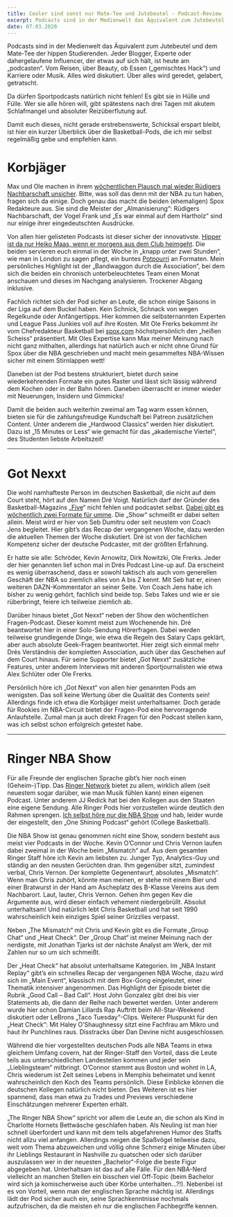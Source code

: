 ```yaml
---
title: Cooler sind sonst nur Mate-Tee und Jutebeutel - Podcast-Review
excerpt: Podcasts sind in der Medienwelt das Äquivalent zum Jutebeutel und dem Mate-Tee der hippen Studierenden. Jeder Blogger, Experte oder dahergelaufene Influencer, der etwas auf sich hält, ist heute am „podcasten“. Vom Reisen, über Beauty, ob Essen („gemischtes Hack“) und Karriere oder Musik. Alles wird diskutiert. Über alles wird geredet, gelabert, getratscht. Da dürfen Sportpodcasts natürlich nicht fehlen! Es gibt sie in Hülle und Fülle. Wer sie alle hören will, gibt spätestens nach drei Tagen mit akutem Schlafmangel und absoluter Reizüberflutung auf.
date: 07.03.2020
---
```


Podcasts sind in der Medienwelt das Äquivalent zum Jutebeutel und dem Mate-Tee der hippen Studierenden. Jeder Blogger, Experte oder dahergelaufene Influencer, der etwas auf sich hält, ist heute am „podcasten“. Vom Reisen, über Beauty, ob Essen („gemischtes Hack“) und Karriere oder Musik. Alles wird diskutiert. Über alles wird geredet, gelabert, getratscht.

Da dürfen Sportpodcasts natürlich nicht fehlen! Es gibt sie in Hülle und Fülle. Wer sie alle hören will, gibt spätestens nach drei Tagen mit akutem Schlafmangel und absoluter Reizüberflutung auf.

Damit euch dieses, nicht gerade erstrebenswerte, Schicksal erspart bleibt, ist hier ein kurzer Überblick über die Basketball-Pods, die ich mir selbst regelmäßig gebe und empfehlen kann.

# Korbjäger

Max und Ole machen in ihrem [wöchentlichen Plausch mal wieder Rüdigers Nachbarschaft unsicher](https://korbjaeger.podomatic.com/). Bitte, was soll das denn mit der NBA zu tun haben, fragen sich da einige. Doch genau das macht die beiden (ehemaligen) Spox Redakteure aus. Sie sind die Meister der „Almanisierung“: Rüdigers Nachbarschaft, der Vogel Frank und „Es war einmal auf dem Hartholz“ sind nur einige ihrer eingedeutschten Ausdrücke.

Von allen hier gelisteten Podcasts ist dieser sicher der innovativste. [Hipper ist da nur Heiko Maas, wenn er morgens aus dem Club heimgeht](https://sz-magazin.sueddeutsche.de/vorgeknoepft-die-modekolumne/hipster-nach-maas-86319). Die beiden servieren euch einmal in der Woche in „knapp unter zwei Stunden“, wie man in London zu sagen pflegt, ein buntes [Potpourri](https://www.duden.de/rechtschreibung/Potpourri) an Formaten. Mein persönliches Highlight ist der „Bandwaggon durch die Association“, bei dem sich die beiden ein chronisch unterbeleuchtetes Team einen Monat anschauen und dieses im Nachgang analysieren. Trockener Abgang inklusive.

Fachlich richtet sich der Pod sicher an Leute, die schon einige Saisons in der Liga auf dem Buckel haben. Kein Schnick, Schnack von wegen Regelkunde oder Anfängertipps. Hier kommen die selbsternannten Experten und League Pass Junkies voll auf ihre Kosten. Mit Ole Frerks bekommt ihr vom Chefredakteur Basketball bei [spox.com](https://www.spox.com/de/) höchstpersönlich den „heißen Scheiss“ präsentiert. Mit Oles Expertise kann Max meiner Meinung nach nicht ganz mithalten, allerdings hat natürlich auch er nicht ohne Grund für Spox über die NBA geschrieben und macht mein gesammeltes NBA-Wissen sicher mit einem Stirnlappen wett!

Daneben ist der Pod bestens strukturiert, bietet durch seine wiederkehrenden Formate ein gutes Raster und lässt sich lässig während dem Kochen oder in der Bahn hören. Daneben überrascht er immer wieder mit Neuerungen, Insidern und Gimmicks!

Damit die beiden auch weiterhin zweimal am Tag warm essen können, bieten sie für die zahlungsfreudige Kundschaft bei Patreon zusätzlichen Content. Unter anderem die „Hardwood Classics“ werden hier diskutiert. Dazu ist „15 Minutes or Less“ wie gemacht für das „akademische Viertel“, des Studenten liebste Arbeitszeit!

----------

# Got Nexxt

Die wohl namhafteste Person im deutschen Basketball, die nicht auf dem Court steht, hört auf den Namen Dré Voigt. Natürlich darf der Gründer des Basketball-Magazins „[Five](https://www.kickz.com/de/support/static/FIVE)“ nicht fehlen und podcastet selbst. [Dabei gibt es wöchentlich zwei Formate für umme](http://gotnexxt.de/). Die „Show“ schmeißt er dabei selten allein. Meist wird er hier von Seb Dumitru oder seit neustem von Coach Jens begleitet. Hier gibt’s das Recap der vergangenen Woche, dazu werden die aktuellen Themen der Woche diskutiert. Dré ist von der fachlichen Kompetenz sicher der deutsche Podcaster, mit der größten Erfahrung.

Er hatte sie alle: Schröder, Kevin Arnowitz, Dirk Nowitzki, Ole Frerks. Jeder der hier genannten lief schon mal in Drés Podcast Line-up auf. Da erscheint es wenig überraschend, dass er sowohl taktisch als auch vom generellen Geschäft der NBA so ziemlich alles von A bis Z kennt. Mit Seb hat er, einen weiteren DAZN-Kommentator an seiner Seite. Von Coach Jens habe ich bisher zu wenig gehört, fachlich sind beide top. Sebs Takes und wie er sie rüberbringt, feiere ich teilweise ziemlich ab.

Darüber hinaus bietet „Got Nexxt“ neben der Show den wöchentlichen Fragen-Podcast. Dieser kommt meist zum Wochenende hin. Dré beantwortet hier in einer Solo-Sendung Hörerfragen. Dabei werden teilweise grundlegende Dinge, wie etwa die Regeln des Salary Caps geklärt, aber auch absolute Geek-Fragen beantwortet. Hier zeigt sich einmal mehr Drés Verständnis der kompletten Association, auch über das Geschehen auf dem Court hinaus. Für seine Supporter bietet „Got Nexxt“ zusätzliche Features, unter anderem Interviews mit anderen Sportjournalisten wie etwa Alex Schlüter oder Ole Frerks.

Persönlich höre ich „Got Nexxt“ von allen hier genannten Pods am wenigsten. Das soll keine Wertung über die Qualität des Contents sein! Allerdings finde ich etwa die Korbjäger meist unterhaltsamer. Doch gerade für Rookies im NBA-Circuit bietet der Fragen-Pod eine hervorragende Anlaufstelle. Zumal man ja auch direkt Fragen für den Podcast stellen kann, was ich selbst schon erfolgreich getestet habe.

----------

# Ringer NBA Show

Für alle Freunde der englischen Sprache gibt’s hier noch einen (Geheim-)Tipp. Das [Ringer Network](https://www.theringer.com/) bietet zu allem, wirklich allem (seit neuestem sogar darüber, wie man Musik fühlen kann) einen eigenen Podcast. Unter anderem JJ Redick hat bei den Kollegen aus den Staaten eine eigene Sendung. Alle Ringer Pods hier vorzustellen würde deutlich den Rahmen sprengen. [Ich selbst höre nur die NBA Show](https://www.theringer.com/the-nba-show) und hab, leider wurde der eingestellt, den „One Shining Podcast“ gehört (College Basketball).

Die NBA Show ist genau genommen nicht eine Show, sondern besteht aus meist vier Podcasts in der Woche. Kevin O’Connor und Chris Vernon laufen dabei zweimal in der Woche beim „Mismatch“ auf. Aus dem gesamten Ringer Staff höre ich Kevin am liebsten zu. Junger Typ, Analytics-Guy und ständig an den neusten Gerüchten dran. Ihm gegenüber sitzt, zumindest verbal, Chris Vernon. Der komplette Gegenentwurf, absolutes „Mismatch“. Wenn man Chris zuhört, könnte man meinen, er stehe mit einem Bier und einer Bratwurst in der Hand am Ascheplatz des B-Klasse Vereins aus dem Nachbarort. Laut, lauter, Chris Vernon. Gehen ihm gegen Kev die Argumente aus, wird dieser einfach vehement niedergebrüllt. Absolut unterhaltsam! Und natürlich lebt Chris Basketball und hat seit 1990 wahrscheinlich kein einziges Spiel seiner Grizzlies verpasst.

Neben „The Mismatch“ mit Chris und Kevin gibt es die Formate „Group Chat“ und „Heat Check“. Der „Group Chat“ ist meiner Meinung nach der nerdigste, mit Jonathan Tjarks ist der nächste Analyst am Werk, der mit Zahlen nur so um sich schmeißt.

Der „Heat Check“ hat absolut unterhaltsame Kategorien. Im „NBA Instant Replay“ gibt’s ein schnelles Recap der vergangenen NBA Woche, dazu wird sich im „Main Event“, klassisch mit dem Box-Gong eingeleutet, einer Thematik intensiver angenommen. Das Highlight der Episode bietet die Rubrik „Good Call – Bad Call“. Host John Gonzalez gibt drei bis vier Statements ab, die dann der Reihe nach bewertet werden. Unter anderem wurde hier schon Damian Lillards Rap Auftritt beim All-Star-Weekend diskutiert oder LeBrons „Taco Tuesday“-Clips. Weiterer Pluspunkt für den „Heat Check“: Mit Haley O’Shaughnessy sitzt eine Fachfrau am Mikro und haut ihr Punchlines raus. Disstracks über Dan Devine nicht ausgeschlossen.

Während die hier vorgestellten deutschen Pods alle NBA Teams in etwa gleichem Umfang covern, hat der Ringer-Staff den Vorteil, dass die Leute teils aus unterschiedlichen Landesteilen kommen und jeder sein „Lieblingsteam“ mitbringt. O’Connor stammt aus Boston und wohnt in LA, Chris wiederum ist Zeit seines Lebens in Memphis beheimatet und kennt wahrscheinlich den Koch des Teams persönlich. Diese Einblicke können die deutschen Kollegen natürlich nicht bieten. Des Weiteren ist es hier spannend, dass man etwa zu Trades und Previews verschiedene Einschätzungen mehrerer Experten erhält.

„The Ringer NBA Show“ spricht vor allem die Leute an, die schon als Kind in Charlotte Hornets Bettwäsche geschlafen haben. Als Neuling ist man hier schnell überfordert und kann mit dem teils abgefahrenen Humor des Staffs nicht allzu viel anfangen. Allerdings neigen die Spaßvögel teilweise dazu, weit vom Thema abzuweichen und völlig ohne Schmerz einige Minuten über ihr Lieblings Restaurant in Nashville zu quatschen oder sich darüber auszulassen wer in der neuesten „Bachelor“-Folge die beste Figur abgegeben hat. Unterhaltsam ist das auf alle Fälle. Für den NBA-Nerd vielleicht an manchen Stellen ein bisschen viel Off-Topic (beim Bachelor wird sich ja komischerweise auch über Körbe unterhalten…?!). Nebenbei ist es von Vorteil, wenn man der englischen Sprache mächtig ist. Allerdings lädt der Pod sicher auch ein, seine Sprachkenntnisse nochmals aufzufrischen, da die meisten eh nur die englischen Fachbegriffe kennen.
